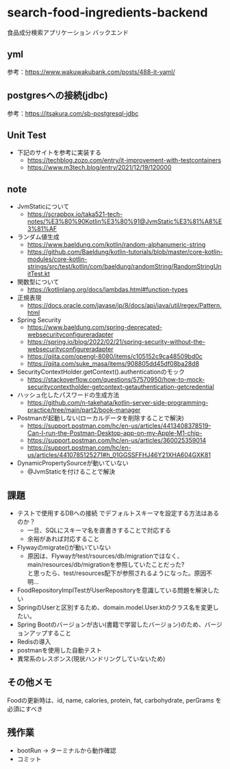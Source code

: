 # search-food-ingredients-backend
食品成分検索アプリケーション バックエンド

## yml
参考：https://www.wakuwakubank.com/posts/488-it-yaml/

## postgresへの接続(jdbc)
参考：https://itsakura.com/sb-postgresql-jdbc

## Unit Test
- 下記のサイトを参考に実装する  
  - https://techblog.zozo.com/entry/it-improvement-with-testcontainers  
  - https://www.m3tech.blog/entry/2021/12/19/120000

## note
- JvmStaticについて
  - https://scrapbox.io/taka521-tech-notes/%E3%80%90Kotlin%E3%80%91@JvmStatic%E3%81%A8%E3%81%AF
- ランダム値生成  
  - https://www.baeldung.com/kotlin/random-alphanumeric-string  
  - https://github.com/Baeldung/kotlin-tutorials/blob/master/core-kotlin-modules/core-kotlin-strings/src/test/kotlin/com/baeldung/randomString/RandomStringUnitTest.kt
- 関数型について
  - https://kotlinlang.org/docs/lambdas.html#function-types
- 正規表現  
  - https://docs.oracle.com/javase/jp/8/docs/api/java/util/regex/Pattern.html
- Spring Security  
  - https://www.baeldung.com/spring-deprecated-websecurityconfigureradapter  
  - https://spring.io/blog/2022/02/21/spring-security-without-the-websecurityconfigureradapter
  - https://qiita.com/opengl-8080/items/c105152c9ca48509bd0c
  - https://qiita.com/suke_masa/items/908805dd45df08ba28d8
- SecurityContextHolder.getContext().authenticationのモック  
  - https://stackoverflow.com/questions/57570950/how-to-mock-securitycontextholder-getcontext-getauthentication-getcredential
- ハッシュ化したパスワードの生成方法
  - https://github.com/n-takehata/kotlin-server-side-programming-practice/tree/main/part2/book-manager
- Postmanが起動しない(ローカルデータを削除することで解決)
  - https://support.postman.com/hc/en-us/articles/4413408378519-Can-I-run-the-Postman-Desktop-app-on-my-Apple-M1-chip-
  - https://support.postman.com/hc/en-us/articles/360025359014
  - https://support.postman.com/hc/en-us/articles/4410785125271#h_01GGSSFFHJ46Y21XHA604GXK81
- DynamicPropertySourceが動いていない
  - @JvmStaticを付けることで解決

## 課題
- テストで使用するDBへの接続 でデフォルトスキーマを設定する方法はあるのか？
  - 一旦、SQLにスキーマ名を直書きすることで対応する
  - 余裕があれば対応すること
- Flywayのmigrate()が動いていない
  - 原因は、Flywayがtest/rsources/db/migrationではなく、main/resources/db/migrationを参照していたことだった?  
    と思ったら、test/resources配下が参照されるようになった。原因不明...
- FoodRepositoryImplTestがUserRepositoryを意識している問題を解決したい
- SpringのUserと区別するため、domain.model.User.ktのクラス名を変更したい。
- Spring Bootのバージョンが古い(書籍で学習したバージョン)のため、バージョンアップすること
- Redisの導入
- postmanを使用した自動テスト
- 異常系のレスポンス(現状ハンドリングしていないため)

## その他メモ
Foodの更新時は、id, name, calories, protein, fat, carbohydrate, perGrams を必須にすべき

## 残作業
- bootRun -> ターミナルから動作確認
- コミット